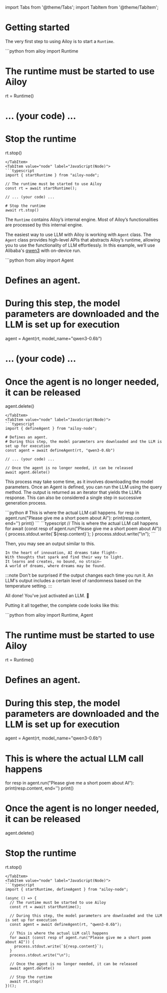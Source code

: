 import Tabs from '@theme/Tabs';
import TabItem from '@theme/TabItem';

# Getting started

The very first step to using Ailoy is to start a `Runtime`.

<Tabs>
<TabItem value="py" label="Python">
```python
from ailoy import Runtime

# The runtime must be started to use Ailoy
rt = Runtime()

# ... (your code) ...

# Stop the runtime
rt.stop()
```
</TabItem>
<TabItem value="node" label="JavaScript(Node)">
```typescript
import { startRuntime } from "ailoy-node";

// The runtime must be started to use Ailoy
const rt = await startRuntime();

// ... (your code) ...

# Stop the runtime
await rt.stop()
```
</TabItem>
</Tabs>

The `Runtime` contains Ailoy’s internal engine.
Most of Ailoy’s functionalities are processed by this internal engine.

The easiest way to use LLM with Ailoy is working with `Agent` class.
The `Agent` class provides high-level APIs that abstracts Ailoy’s runtime, allowing you to use the functionality of LLM effortlessly.
In this example, we’ll use Alibaba's [qwen3](https://github.com/QwenLM/Qwen3) with on-device run.

<Tabs>
<TabItem value="py" label="Python">
```python
from ailoy import Agent

# Defines an agent.
# During this step, the model parameters are downloaded and the LLM is set up for execution
agent = Agent(rt, model_name="qwen3-0.6b")

# ... (your code) ...

# Once the agent is no longer needed, it can be released
agent.delete()
```
</TabItem>
<TabItem value="node" label="JavaScript(Node)">
```typescript
import { defineAgent } from "ailoy-node";

# Defines an agent.
# During this step, the model parameters are downloaded and the LLM is set up for execution
const agent = await defineAgent(rt, "qwen3-0.6b")

// ... (your code) ...

// Once the agent is no longer needed, it can be released
await agent.delete()
```
</TabItem>
</Tabs>

This process may take some time, as it involves downloading the model parameters.
Once an Agent is defined, you can run the LLM using the query method.
The output is returned as an iterator that yields the LLM’s response.
This can also be considered a single step in successive generation process.

<Tabs>
<TabItem value="py" label="Python">
```python
# This is where the actual LLM call happens.
for resp in agent.run("Please give me a short poem about AI"):
  print(resp.content, end='')
print()
```
</TabItem>
<TabItem value="node" label="JavaScript(Node)">
```typescript
// This is where the actual LLM call happens
for await (const resp of agent.run("Please give me a short poem about AI")) {
  process.stdout.write(`${resp.content}`);
}
process.stdout.write("\n");
```
</TabItem>
</Tabs>

Then, you may see an output similar to this.

```
In the heart of innovation, AI dreams take flight—  
With thoughts that spark and find their way to light.  
It learns and creates, no bound, no strain—  
A world of dreams, where dreams may be found.
```

:::note
Don't be surprised if the output changes each time you run it.
An LLM's output includes a certain level of randomness based on the temperature setting.
:::

All done! You've just activated an LLM. 🎉

Putting it all together, the complete code looks like this:

<Tabs>
<TabItem value="py" label="Python">
```python
from ailoy import Runtime, Agent

# The runtime must be started to use Ailoy
rt = Runtime()

# Defines an agent.
# During this step, the model parameters are downloaded and the LLM is set up for execution
agent = Agent(rt, model_name="qwen3-0.6b")

# This is where the actual LLM call happens
for resp in agent.run("Please give me a short poem about AI"):
  print(resp.content, end='')
print()

# Once the agent is no longer needed, it can be released
agent.delete()

# Stop the runtime
rt.stop()
```
</TabItem>
<TabItem value="node" label="JavaScript(Node)">
```typescript
import { startRuntime, defineAgent } from "ailoy-node";

(async () => {
  // The runtime must be started to use Ailoy
  const rt = await startRuntime();

  // During this step, the model parameters are downloaded and the LLM is set up for execution
  const agent = await defineAgent(rt, "qwen3-0.6b");

  // This is where the actual LLM call happens
  for await (const resp of agent.run("Please give me a short poem about AI")) {
    process.stdout.write(`${resp.content}`);
  }
  process.stdout.write("\n");

  // Once the agent is no longer needed, it can be released
  await agent.delete()

  // Stop the runtime
  await rt.stop()
})();
```
</TabItem>
</Tabs>
